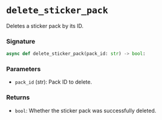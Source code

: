 # `delete_sticker_pack`
Deletes a sticker pack by its ID.

### Signature

```python
async def delete_sticker_pack(pack_id: str) -> bool:
```

### Parameters

- `pack_id` (str): Pack ID to delete.

### Returns

- `bool`: Whether the sticker pack was successfully deleted.